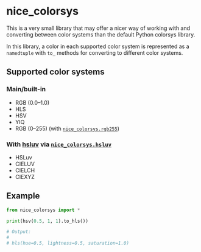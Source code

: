 # nice_colorsys

This is a very small library that may offer a nicer way of working with and
converting between color systems than the default Python colorsys library.

In this library, a color in each supported color system is represented as a
`namedtuple` with `to_` methods for converting to different color systems.

## Supported color systems

### Main/built-in

* RGB (0.0&ndash;1.0)
* HLS
* HSV
* YIQ
* RGB (0&ndash;255) (with [`nice_colorsys.rgb255`](src/nice_colrosys/rgb255.py))

### With [hsluv](https://github.com/hsluv/hsluv-python) via [`nice_colorsys.hsluv`](src/nice_colorsys/hsluv.py)

* HSLuv
* CIELUV
* CIELCH
* CIEXYZ

## Example

```python
from nice_colorsys import *

print(hsv(0.5, 1, 1).to_hls())

# Output:
#
# hls(hue=0.5, lightness=0.5, saturation=1.0)
```
